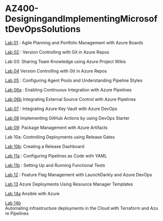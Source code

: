 # AZ400-DesigningandImplementingMicrosoftDevOpsSolutions

[Lab 01](./Instructions/Labs/AZ400_M01_Agile_Planning_and_Portfolio_Management_with_Azure_Boards.md) : Agile Planning and Portfolio Management with Azure Boards

[Lab 02](./Instructions/Labs/AZ400_M02_Version_Controlling_with_Git_in_Azure_Repos.md) : Version Controlling with Git in Azure Repos

Lab 03: Sharing Team Knowledge using Azure Project Wikis

[Lab 04](./Instructions/Labs/AZ400_M04_Version_Controlling_with_Git_in_Azure_Repos.md)  Version Controlling with Git in Azure Repos

[Lab 05](./Instructions/Labs/AZ400_M05_Configuring_Agent_Pools_and_Understanding_Pipeline_Styles.md) : Configuring Agent Pools and Understanding Pipeline Styles

[Lab 06a](./Instructions/Labs/AZ400_M06_Enabling_Continuous_Integration_with_Azure_Pipelines.md) : Enabling Continuous Integration with Azure Pipelines

[Lab 06b](./Instructions/Labs/AZ400_M06_Integrating_External_Source_Control_with_Azure_Pipelines.md)   Integrating External Source Control with Azure Pipelines 

[Lab 07](./Instructions/Labs/AZ400_M07_Integrating_Azure_Key_Vault_with_Azure_DevOps.md) : Integrating Azure Key Vault with Azure DevOps

[Lab 08](./Instructions/Labs/AZ400_M08_Implementing_GitHub_Actions_by_using_DevOps_Starter.md)   Implementing GitHub Actions by using DevOps Starter

[Lab 09](./Instructions/Labs/AZ400_M09_Package_Management_with_Azure_Artifacts.md): Package Management with Azure Artifacts

Lab 10a: Controlling Deployments using Release Gates

[Lab 10b](./Instructions/Labs/AZ400_M10_Creating_a_Release_Dashboard.md): Creating a Release Dashboard

[Lab 11a](./Instructions/Labs/AZ400_M11_Configuring_Pipelines_as_Code_with_YAML.md) : Configuring Pipelines as Code with YAML

[Lab 11b](./Instructions/Labs/AZ400_M11_Setting_Up_and_Running_Functional_Tests.md) : Setting Up and Running Functional Tests

[Lab 12](./Instructions/Labs/AZ400_M12_Feature_Flag_Management_with_LaunchDarkly_and_Azure_DevOps.md) : Feature Flag Management with LaunchDarkly and Azure DevOps

[Lab 13](./Instructions/Labs/AZ400_M13_Azure_Deployments_Using_Resource_Manager_Templates.md)    Azure Deployments Using Resource Manager Templates

[Lab 14a](./Instructions/Labs/AZ400_M14_Ansible_with_Azure.md)  Ansible with Azure

[Lab 14b](./Instructions/Labs/AZ400_M14_Automating_infrastructure_deployments_in_the_Cloud_with_Terraform.md)  Automating infrastructure deployments in the Cloud with Terraform and Azure Pipelines

